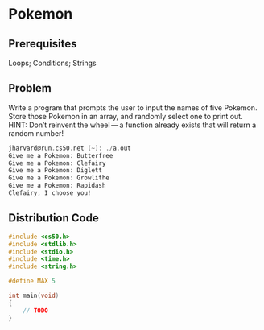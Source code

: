# Pokemon

## Prerequisites
Loops; Conditions; Strings

## Problem
Write a program that prompts the user to input the names of five Pokemon. Store those Pokemon in an array, and randomly select one to print out.
HINT: Don’t reinvent the wheel — a function already exists that will return a random number!

```c
jharvard@run.cs50.net (~): ./a.out
Give me a Pokemon: Butterfree
Give me a Pokemon: Clefairy
Give me a Pokemon: Diglett
Give me a Pokemon: Growlithe
Give me a Pokemon: Rapidash
Clefairy, I choose you!
```

## Distribution Code

```c
#include <cs50.h>
#include <stdlib.h>
#include <stdio.h>
#include <time.h>
#include <string.h>

#define MAX 5

int main(void)
{
    // TODO
}

```